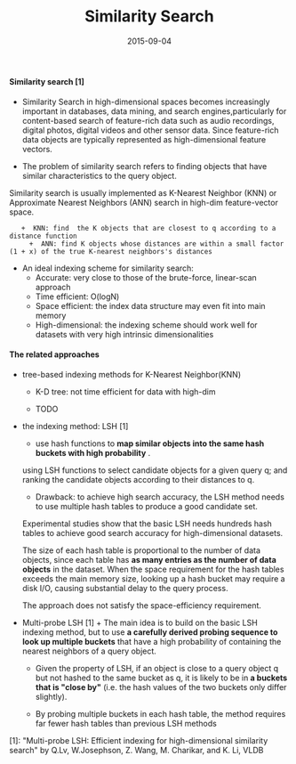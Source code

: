 ﻿---
layout: post
title: "Similarity Search"
date: 2015-09-04
categories: [technology, algorithms]
---

#### Similarity search [1]
   * Similarity Search in high-dimensional spaces becomes increasingly important in databases, data mining, and
   search engines,particularly for content-based search of feature-rich data such as audio recordings, digital
   photos, digital videos and other sensor data. Since feature-rich data objects are typically represented as
   high-dimensional feature vectors.
   
   * The problem of similarity search refers to finding objects that have similar characteristics to the query
   object.

   Similarity search is usually implemented as K-Nearest Neighbor (KNN) or Approximate Nearest Neighbors (ANN)
   search in high-dim feature-vector space.
   
       +  KNN: find  the K objects that are closest to q according to a distance function
	     +  ANN: find K objects whose distances are within a small factor (1 + x) of the true K-nearest neighbors's distances
   
   * An ideal indexing scheme for similarity search:
       +   Accurate: very close to those of the brute-force, linear-scan approach
       +   Time efficient: O(logN)
       +   Space efficient: the index data structure may even fit into main memory
       +   High-dimensional:  the indexing scheme should work well for datasets with very high intrinsic
       dimensionalities

#### The related approaches
   *  tree-based indexing methods for K-Nearest Neighbor(KNN)
       +  K-D tree: not time efficient for data with high-dim
		
	   + TODO
        
   *  the indexing method: LSH	[1]
       +  use hash functions to **map similar objects into the same hash buckets with high probability** .
   
	   using LSH functions to select candidate objects for a given query q;
	   and ranking the candidate objects according to their distances to q.
		
	   + Drawback: to achieve high search accuracy, the LSH method needs to use multiple hash tables to produce
        a good candidate set.
	   
	   Experimental studies show that the basic LSH needs hundreds hash tables to achieve good search accuracy
       for high-dimensional datasets.
		
	    The size of each hash table is proportional to the number of data objects, since each table has **as many
        entries as the number of data objects** in the dataset. When the space requirement for the hash tables
        exceeds the main memory size, looking up a hash bucket may require a disk I/O, causing substantial delay
        to the query process.
		
		The approach does not satisfy the space-efficiency requirement.
		
   * Multi-probe LSH [1]
    + The main idea is to build on the basic LSH indexing method, but to use **a carefully derived probing
       sequence to look up multiple buckets** that have a high probability of containing the nearest neighbors of
       a query object.
		
	   + Given the property of LSH, if an object is close to a query object q but not hashed to the same bucket
        as q, it is likely to be in **a buckets  that is "close by"** (i.e. the hash values of the two buckets
        only differ slightly).
		
	   + By probing multiple buckets in each hash table, the method requires far fewer hash tables than previous
        LSH methods
        		
[1]: "Multi-probe LSH: Efficient indexing for high-dimensional similarity search" by Q.Lv, W.Josephson, Z. Wang, M. Charikar, and K. Li, VLDB 
